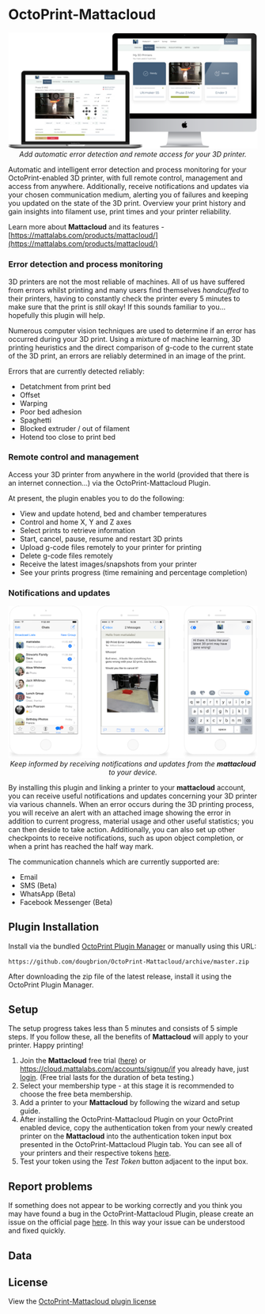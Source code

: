 # OctoPrint-Mattacloud

<p align="center">
    <img src="extras/images/mattacloud.png" alt="Mattacloud by Mattalabs">
    <br/>
    <i>Add automatic error detection and remote access for your 3D printer.</i>
    <br/>
</p>

Automatic and intelligent error detection and process monitoring for your OctoPrint-enabled 3D printer, with full remote control, management and access from anywhere. Additionally, receive notifications and updates via your chosen communication medium, alerting you of failures and keeping you updated on the state of the 3D print. Overview your print history and gain insights into filament use, print times and your printer reliability.

Learn more about **Mattacloud** and its features - [https://mattalabs.com/products/mattacloud/](https://mattalabs.com/products/mattacloud/)

### Error detection and process monitoring

3D printers are not the most reliable of machines. All of us have suffered from errors whilst printing and many users find themselves _handcuffed_ to their printers, having to constantly check the printer every 5 minutes to make sure that the print is _still_ okay! If this sounds familiar to you... hopefully this plugin will help.

Numerous computer vision techniques are used to determine if an error has occurred during your 3D print. Using a mixture of machine learning, 3D printing heuristics and the direct comparison of g-code to the current state of the 3D print, an errors are reliably determined in an image of the print.

Errors that are currently detected reliably:

- Detatchment from print bed
- Offset
- Warping
- Poor bed adhesion
- Spaghetti
- Blocked extruder / out of filament
- Hotend too close to print bed

### Remote control and management

Access your 3D printer from anywhere in the world (provided that there is an internet connection...) via the OctoPrint-Mattacloud Plugin.

At present, the plugin enables you to do the following:

- View and update hotend, bed and chamber temperatures
- Control and home X, Y and Z axes
- Select prints to retrieve information
- Start, cancel, pause, resume and restart 3D prints
- Upload g-code files remotely to your printer for printing
- Delete g-code files remotely
- Receive the latest images/snapshots from your printer
- See your prints progress (time remaining and percentage completion)

### Notifications and updates

<p align="center">
    <img src="extras/images/communication.png" alt="Mattacloud - Communication">
    <br/>
    <i>Keep informed by receiving notifications and updates from the <b>mattacloud</b> to your device.</i>
    <br/>
</p>

By installing this plugin and linking a printer to your **mattacloud** account, you can receive useful notifications and updates concerning your 3D printer via various channels. When an error occurs during the 3D printing process, you will receive an alert with an attached image showing the error in addition to current progress, material usage and other useful statistics; you can then deside to take action. Additionally, you can also set up other checkpoints to receive notifications, such as upon object completion, or when a print has reached the half way mark. 

The communication channels which are currently supported are:

- Email
- SMS (Beta)
- WhatsApp (Beta)
- Facebook Messenger (Beta)

## Plugin Installation

Install via the bundled [OctoPrint Plugin Manager](https://github.com/foosel/OctoPrint/wiki/Plugin:-Plugin-Manager)
or manually using this URL:

    https://github.com/dougbrion/OctoPrint-Mattacloud/archive/master.zip

After downloading the zip file of the latest release, install it using the OctoPrint Plugin Manager.

## Setup

The setup progress takes less than 5 minutes and consists of 5 simple steps. If you follow these, all the benefits of **Mattacloud** will apply to your printer. Happy printing!

1. Join the **Mattacloud** free trial ([here](https://cloud.mattalabs.com/accounts/signup/)) or https://cloud.mattalabs.com/accounts/signup/if you already have, just [login](https://cloud.mattalabs.com/accounts/login/). (Free trial lasts for the duration of beta testing.)
2. Select your membership type - at this stage it is recommended to choose the free beta membership.
3. Add a printer to your **Mattacloud** by following the wizard and setup guide.
4. After installing the OctoPrint-Mattacloud Plugin on your OctoPrint enabled device, copy the authentication token from your newly created printer on the **Mattacloud** into the authentication token input box presented in the OctoPrint-Mattacloud Plugin tab. You can see all of your printers and their respective tokens [here](https://cloud.mattalabs.com/printer-dashboard/).
5. Test your token using the _Test Token_ button adjacent to the input box.

## Report problems

If something does not appear to be working correctly and you think you may have found a bug in the OctoPrint-Mattacloud Plugin, please create an issue on the official page [here](https://github.com/dougbrion/OctoPrint-Mattacloud/issues). In this way your issue can be understood and fixed quickly.

## Data

## License

View the [OctoPrint-Mattacloud plugin license](https://github.com/dougbrion/OctoPrint-Mattacloud/blob/master/LICENSE)
